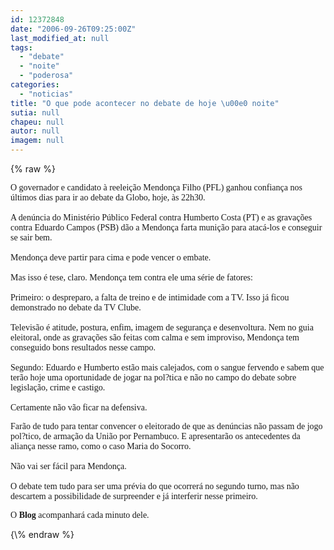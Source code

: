```yaml
---
id: 12372848
date: "2006-09-26T09:25:00Z"
last_modified_at: null
tags:
  - "debate"
  - "noite"
  - "poderosa"
categories:
  - "noticias"
title: "O que pode acontecer no debate de hoje \u00e0 noite"
sutia: null
chapeu: null
autor: null
imagem: null
---
```

{\% raw %}
<p><P><FONT face=Verdana>O governador e candidato à reeleição Mendonça Filho (PFL) ganhou confiança nos últimos dias para ir ao debate da Globo, hoje, às 22h30.<BR><BR>A denúncia do Ministério Público Federal contra Humberto Costa (PT)&nbsp;e as gravações contra Eduardo Campos (PSB) dão a Mendonça farta munição para atacá-los e conseguir se sair bem.<BR><BR>Mendonça deve partir para cima e pode vencer o embate.<BR><BR>Mas isso&nbsp;é tese, claro. Mendonça tem contra ele uma série de fatores:<BR><BR>Primeiro: o despreparo, a falta de treino e de intimidade com a TV. Isso já ficou demonstrado no debate da TV Clube.<BR><BR>Televisão é atitude, postura, enfim, imagem de segurança e desenvoltura. Nem no guia eleitoral, onde as gravações são feitas com calma e sem improviso, Mendonça tem conseguido bons resultados nesse campo.<BR><BR>Segundo: Eduardo e Humberto estão mais calejados, com o sangue fervendo e sabem que terão hoje uma oportunidade de jogar na pol?tica e não no campo do debate sobre legislação, crime e castigo.<BR><BR>Certamente não vão ficar na defensiva. </FONT></P></p>
<p><P><FONT face=Verdana>Farão de tudo para tentar convencer o eleitorado de que as denúncias não passam de jogo pol?tico, de armação da União por Pernambuco. E apresentarão os antecedentes da aliança nesse ramo, como o caso Maria do Socorro.<BR><BR>Não vai ser fácil para Mendonça.<BR><BR>O debate tem tudo para ser uma prévia do que ocorrerá no segundo turno, mas não descartem a possibilidade de surpreender e já interferir nesse primeiro.</FONT></P></p>
<p><P><FONT face=Verdana>O <STRONG>Blog</STRONG> acompanhará cada minuto dele.</FONT></P> </p>
{\% endraw %}
